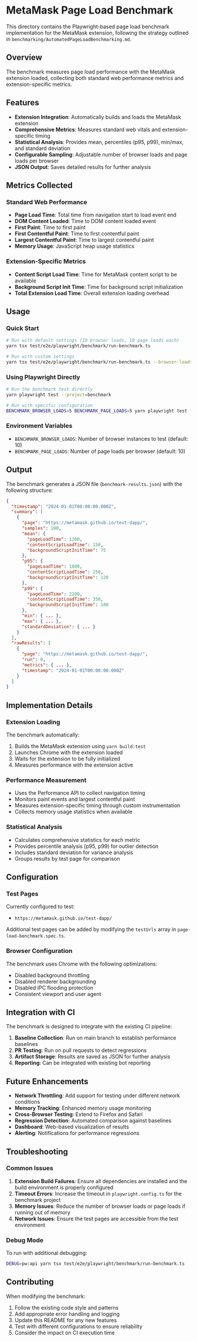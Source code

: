 # MetaMask Page Load Benchmark

This directory contains the Playwright-based page load benchmark implementation for the MetaMask extension, following the strategy outlined in `benchmarking/AutomatedPageLoadBenchmarking.md`.

## Overview

The benchmark measures page load performance with the MetaMask extension loaded, collecting both standard web performance metrics and extension-specific metrics.

## Features

- **Extension Integration**: Automatically builds and loads the MetaMask extension
- **Comprehensive Metrics**: Measures standard web vitals and extension-specific timing
- **Statistical Analysis**: Provides mean, percentiles (p95, p99), min/max, and standard deviation
- **Configurable Sampling**: Adjustable number of browser loads and page loads per browser
- **JSON Output**: Saves detailed results for further analysis

## Metrics Collected

### Standard Web Performance
- **Page Load Time**: Total time from navigation start to load event end
- **DOM Content Loaded**: Time to DOM content loaded event
- **First Paint**: Time to first paint
- **First Contentful Paint**: Time to first contentful paint
- **Largest Contentful Paint**: Time to largest contentful paint
- **Memory Usage**: JavaScript heap usage statistics

### Extension-Specific Metrics
- **Content Script Load Time**: Time for MetaMask content script to be available
- **Background Script Init Time**: Time for background script initialization
- **Total Extension Load Time**: Overall extension loading overhead

## Usage

### Quick Start

```bash
# Run with default settings (10 browser loads, 10 page loads each)
yarn tsx test/e2e/playwright/benchmark/run-benchmark.ts

# Run with custom settings
yarn tsx test/e2e/playwright/benchmark/run-benchmark.ts --browser-loads=5 --page-loads=5
```

### Using Playwright Directly

```bash
# Run the benchmark test directly
yarn playwright test --project=benchmark

# Run with specific configuration
BENCHMARK_BROWSER_LOADS=5 BENCHMARK_PAGE_LOADS=5 yarn playwright test --project=benchmark
```

### Environment Variables

- `BENCHMARK_BROWSER_LOADS`: Number of browser instances to test (default: 10)
- `BENCHMARK_PAGE_LOADS`: Number of page loads per browser (default: 10)

## Output

The benchmark generates a JSON file (`benchmark-results.json`) with the following structure:

```json
{
  "timestamp": "2024-01-01T00:00:00.000Z",
  "summary": [
    {
      "page": "https://metamask.github.io/test-dapp/",
      "samples": 100,
      "mean": {
        "pageLoadTime": 1200,
        "contentScriptLoadTime": 150,
        "backgroundScriptInitTime": 75
      },
      "p95": {
        "pageLoadTime": 1800,
        "contentScriptLoadTime": 250,
        "backgroundScriptInitTime": 120
      },
      "p99": {
        "pageLoadTime": 2200,
        "contentScriptLoadTime": 350,
        "backgroundScriptInitTime": 180
      },
      "min": { ... },
      "max": { ... },
      "standardDeviation": { ... }
    }
  ],
  "rawResults": [
    {
      "page": "https://metamask.github.io/test-dapp/",
      "run": 0,
      "metrics": { ... },
      "timestamp": "2024-01-01T00:00:00.000Z"
    }
  ]
}
```

## Implementation Details

### Extension Loading

The benchmark automatically:
1. Builds the MetaMask extension using `yarn build:test`
2. Launches Chrome with the extension loaded
3. Waits for the extension to be fully initialized
4. Measures performance with the extension active

### Performance Measurement

- Uses the Performance API to collect navigation timing
- Monitors paint events and largest contentful paint
- Measures extension-specific timing through custom instrumentation
- Collects memory usage statistics when available

### Statistical Analysis

- Calculates comprehensive statistics for each metric
- Provides percentile analysis (p95, p99) for outlier detection
- Includes standard deviation for variance analysis
- Groups results by test page for comparison

## Configuration

### Test Pages

Currently configured to test:
- `https://metamask.github.io/test-dapp/`

Additional test pages can be added by modifying the `testUrls` array in `page-load-benchmark.spec.ts`.

### Browser Configuration

The benchmark uses Chrome with the following optimizations:
- Disabled background throttling
- Disabled renderer backgrounding
- Disabled IPC flooding protection
- Consistent viewport and user agent

## Integration with CI

The benchmark is designed to integrate with the existing CI pipeline:

1. **Baseline Collection**: Run on main branch to establish performance baselines
2. **PR Testing**: Run on pull requests to detect regressions
3. **Artifact Storage**: Results are saved as JSON for further analysis
4. **Reporting**: Can be integrated with existing bot reporting

## Future Enhancements

- **Network Throttling**: Add support for testing under different network conditions
- **Memory Tracking**: Enhanced memory usage monitoring
- **Cross-Browser Testing**: Extend to Firefox and Safari
- **Regression Detection**: Automated comparison against baselines
- **Dashboard**: Web-based visualization of results
- **Alerting**: Notifications for performance regressions

## Troubleshooting

### Common Issues

1. **Extension Build Failures**: Ensure all dependencies are installed and the build environment is properly configured
2. **Timeout Errors**: Increase the timeout in `playwright.config.ts` for the benchmark project
3. **Memory Issues**: Reduce the number of browser loads or page loads if running out of memory
4. **Network Issues**: Ensure the test pages are accessible from the test environment

### Debug Mode

To run with additional debugging:

```bash
DEBUG=pw:api yarn tsx test/e2e/playwright/benchmark/run-benchmark.ts
```

## Contributing

When modifying the benchmark:

1. Follow the existing code style and patterns
2. Add appropriate error handling and logging
3. Update this README for any new features
4. Test with different configurations to ensure reliability
5. Consider the impact on CI execution time
